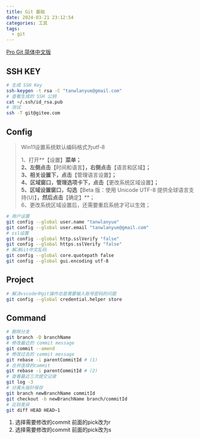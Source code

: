 ```yaml
---
title: Git 基础
date: 2024-03-21 23:12:54
categories: 工具
tags:
  - git
---
```


[Pro Git 简体中文版](https://iissnan.com/progit/)

## SSH KEY

``` sh title="git配置" linenums="1"
# 生成 SSH Key
ssh-keygen -t rsa -C "tanwlanyue@gmail.com"
# 查看生成的 SSH 公钥
cat ~/.ssh/id_rsa.pub
# 测试
ssh -T git@gitee.com
```

## Config

> Win11设置系统默认编码格式为utf-8
>
> 1、打开**【设置】**菜单；  
> 2、左侧点击**【时间和语言】**，右侧点击**【语言和区域】**；  
> 3、相关设置下，点击**【管理语言设置】**；  
> 4、区域窗口，管理选项卡下，点击**【更改系统区域设置】**；  
> 5、区域设置窗口，勾选**【Beta 版：使用 Unicode UTF-8 提供全球语言支持(U)】**，然后点击**【确定】**；  
> 6、更改系统区域设置后，还需要重启系统才可以生效；

``` sh
# 用户设置
git config --global user.name "tanwlanyue"
git config --global user.email "tanwlanyue@gmail.com"
# ssl设置
git config --global http.sslVerify "false"
git config --global https.sslVerify "false"
# 解决Git中文乱码
git config --global core.quotepath false
git config --global gui.encoding utf-8
```
##  Project

```sh
# 解决vscode中git操作总是需要输入账号密码的问题
git config --global credential.helper store
```

<!-- more -->

## Command

``` sh linenums="1" hl_lines="6 8"
# 删除分支
git branch -D branchName
# 修改最近的 commit message
git commit --amend
# 修改过去的 commit message
git rebase -i parentCommitId # (1)
# 合并连续的commit
git rebase -i parentCommitId # (2)
# 查看最近三次提交记录
git log -3
# 分离头指针保存
git branch newBranchName commitId 
git checkout -b newBranchName branch/commitId
# 比较差异
git diff HEAD HEAD~1
```

1. 选择需要修改的commit  前面的pick改为r
2. 选择需要修改的commit  前面的pick改为s